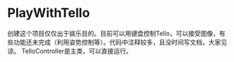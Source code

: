 # PlayWithTello
创建这个项目仅仅出于娱乐目的。目前可以用键盘控制Tello，可以接受图像，有些功能还未完成（利用姿势控制等）。代码中注释较多，且没时间写文档，大家见谅。
TelloController是主类，可以直接运行。
